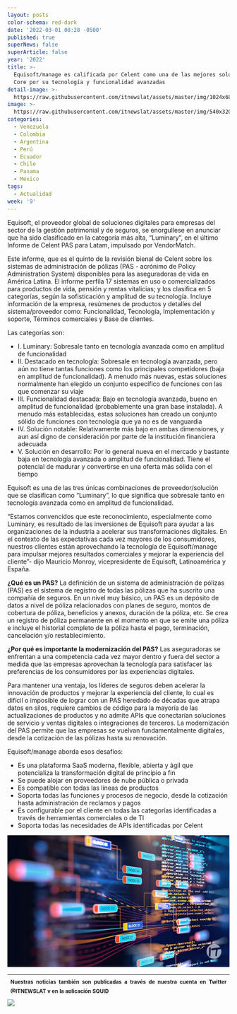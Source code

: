```yaml
---
layout: posts
color-schema: red-dark
date: '2022-03-01 08:28 -0500'
published: true
superNews: false
superArticle: false
year: '2022'
title: >-
  Equisoft/manage es calificada por Celent como una de las mejores soluciones
  Core por su tecnología y funcionalidad avanzadas
detail-image: >-
  https://raw.githubusercontent.com/itnewslat/assets/master/img/1024x680/Software-g.jpg
image: >-
  https://raw.githubusercontent.com/itnewslat/assets/master/img/540x320/Software-p.jpg
categories:
  - Venezuela
  - Colombia
  - Argentina
  - Perú
  - Ecuador
  - Chile
  - Panama
  - Mexico
tags:
  - Actualidad
week: '9'
---
```

Equisoft, el proveedor global de soluciones digitales para empresas del sector de la gestión patrimonial y de seguros, se enorgullese en anunciar que ha sido clasificado en la categoría más alta, “Luminary”, en el último Informe de Celent PAS para Latam, impulsado por VendorMatch.

Este informe, que es el quinto de la revisión bienal de Celent sobre los sistemas de administración de pólizas (PAS - acrónimo de Policy Administration System) disponibles para las aseguradoras de vida en América Latina. El informe perfila 17 sistemas en uso o comercializados para productos de vida, pensión y rentas vitalicias; y los clasifica en 5 categorías, según la sofisticación y amplitud de su tecnología. Incluye información de la empresa, resúmenes de productos y detalles del sistema/proveedor como: Funcionalidad, Tecnología, Implementación y soporte, Términos comerciales y Base de clientes.

Las categorías son:
- I.	Luminary: Sobresale tanto en tecnología avanzada como en amplitud de funcionalidad
- II.	Destacado en tecnología: Sobresale en tecnología avanzada, pero aún no tiene tantas funciones como los principales competidores (baja en amplitud de funcionalidad). A menudo más nuevas, estas soluciones normalmente han elegido un conjunto específico de funciones con las que comenzar su viaje
- III.	Funcionalidad destacada: Bajo en tecnología avanzada, bueno en amplitud de funcionalidad (probablemente una gran base instalada). A menudo más establecidas, estas soluciones han creado un conjunto sólido de funciones con tecnología que ya no es de vanguardia
- IV.	Solución notable: Relativamente más bajo en ambas dimensiones, y aun así digno de consideración por parte de la institución financiera adecuada
- V.	Solución en desarrollo: Por lo general nueva en el mercado y bastante baja en tecnología avanzada o amplitud de funcionalidad. Tiene el potencial de madurar y convertirse en una oferta más sólida con el tiempo


Equisoft es una de las tres únicas combinaciones de proveedor/solución que se clasifican como “Luminary”, lo que significa que sobresale tanto en tecnología avanzada como en amplitud de funcionalidad. 

“Estamos convencidos que este reconocimiento, especialmente como Luminary, es resultado de las inversiones de Equisoft para ayudar a las organizaciones de la industria a acelerar sus transformaciones digitales. En el contexto de las expectativas cada vez mayores de los consumidores, nuestros clientes están aprovechando la tecnología de Equisoft/manage para impulsar mejores resultados comerciales y mejorar la experiencia del cliente”- dijo Mauricio Monroy, vicepresidente de Equisoft, Latinoamérica y España.

**¿Qué es un PAS?**
La definición de un sistema de administración de pólizas (PAS) es el sistema de registro de todas las pólizas que ha suscrito una compañía de seguros. En un nivel muy básico, un PAS es un depósito de datos a nivel de póliza relacionados con planes de seguro, montos de cobertura de póliza, beneficios y anexos, duración de la póliza, etc. Se crea un registro de póliza permanente en el momento en que se emite una póliza e incluye el historial completo de la póliza hasta el pago, terminación, cancelación y/o restablecimiento.

**¿Por qué es importante la modernización del PAS?**
Las aseguradoras se enfrentan a una competencia cada vez mayor dentro y fuera del sector a medida que las empresas aprovechan la tecnología para satisfacer las preferencias de los consumidores por las experiencias digitales.

Para mantener una ventaja, los líderes de seguros deben acelerar la innovación de productos y mejorar la experiencia del cliente, lo cual es difícil o imposible de lograr con un PAS heredado de décadas que atrapa datos en silos, requiere cambios de código para la mayoría de las actualizaciones de productos y no admite APIs que conectarían soluciones de servicio y ventas digitales o integraciones de terceros.
La modernización del PAS permite que las empresas se vuelvan fundamentalmente digitales, desde la cotización de las pólizas hasta su renovación.

Equisoft/manage aborda esos desafíos:

- Es una plataforma SaaS moderna, flexible, abierta y ágil que potencializa la transformación digital de principio a fin
- Se puede alojar en proveedores de nube pública o privada
- Es compatible con todas las líneas de productos
- Soporta todas las funciones y procesos de negocio, desde la cotización hasta administración de reclamos y pagos
- Es configurable por el cliente en todas las categorías identificadas a través de herramientas comerciales o de TI
- Soporta todas las necesidades de APIs identificadas por Celent

![](https://raw.githubusercontent.com/itnewslat/assets/master/img/540x320/Software-p.jpg)

<table style="height: 42px;" width="569">
<tbody>
<tr>
<td style="text-align: justify;"><sub><strong>Nuestras noticias también son publicadas a través de nuestra cuenta en Twitter <a href="https://twitter.com/itnewslat?lang=es">@ITNEWSLAT</a> y en la aplicación <a href="https://squidapp.co/en/">SQUID</a></strong></sub></td>
</tr>
</tbody>
</table>

<img src="https://tracker.metricool.com/c3po.jpg?hash=56f88a41e39ab42c063cc51676587a04"/>
